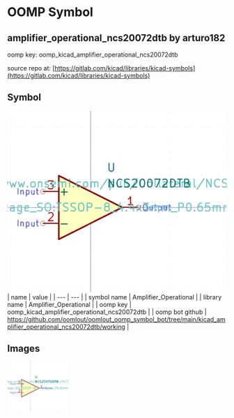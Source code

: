 # OOMP Symbol  
## amplifier_operational_ncs20072dtb  by arturo182  
  
oomp key: oomp_kicad_amplifier_operational_ncs20072dtb  
  
source repo at: [https://gitlab.com/kicad/libraries/kicad-symbols](https://gitlab.com/kicad/libraries/kicad-symbols)  
## Symbol  
  
[![working.png](working_600.png)](working.png)  
| name | value | 
| --- | --- | 
| symbol name | Amplifier_Operational | 
| library name | Amplifier_Operational | 
| oomp key | oomp_kicad_amplifier_operational_ncs20072dtb | 
| oomp bot github | https://github.com/oomlout/oomlout_oomp_symbol_bot/tree/main/kicad_amplifier_operational_ncs20072dtb/working | 
## Images  
  
[![working.png](working_140.png)](working.png)  
